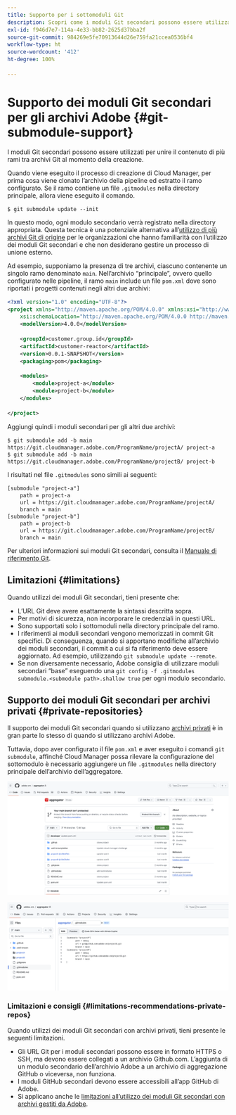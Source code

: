 ```yaml
---
title: Supporto per i sottomoduli Git
description: Scopri come i moduli Git secondari possono essere utilizzati per unire il contenuto di più rami tra archivi Git diversi al momento della creazione.
exl-id: f946d7e7-114a-4e33-bb82-2625d37bba2f
source-git-commit: 984269e5fe70913644d26e759fa21ccea0536bf4
workflow-type: ht
source-wordcount: '412'
ht-degree: 100%

---
```


# Supporto dei moduli Git secondari per gli archivi Adobe {#git-submodule-support}

I moduli Git secondari possono essere utilizzati per unire il contenuto di più rami tra archivi Git al momento della creazione.

Quando viene eseguito il processo di creazione di Cloud Manager, per prima cosa viene clonato l’archivio della pipeline ed estratto il ramo configurato. Se il ramo contiene un file `.gitmodules` nella directory principale, allora viene eseguito il comando.

```
$ git submodule update --init
```

In questo modo, ogni modulo secondario verrà registrato nella directory appropriata. Questa tecnica è una potenziale alternativa all’[utilizzo di più archivi Git di origine](/help/managing-code/multiple-git-repos.md) per le organizzazioni che hanno familiarità con l’utilizzo dei moduli Git secondari e che non desiderano gestire un processo di unione esterno.

Ad esempio, supponiamo la presenza di tre archivi, ciascuno contenente un singolo ramo denominato `main`. Nell’archivio “principale”, ovvero quello configurato nelle pipeline, il ramo `main` include un file `pom.xml` dove sono riportati i progetti contenuti negli altri due archivi:

```xml
<?xml version="1.0" encoding="UTF-8"?>
<project xmlns="http://maven.apache.org/POM/4.0.0" xmlns:xsi="http://www.w3.org/2001/XMLSchema-instance"
    xsi:schemaLocation="http://maven.apache.org/POM/4.0.0 http://maven.apache.org/maven-v4_0_0.xsd">
    <modelVersion>4.0.0</modelVersion>
   
    <groupId>customer.group.id</groupId>
    <artifactId>customer-reactor</artifactId>
    <version>0.0.1-SNAPSHOT</version>
    <packaging>pom</packaging>
   
    <modules>
        <module>project-a</module>
        <module>project-b</module>
    </modules>
   
</project>
```

Aggiungi quindi i moduli secondari per gli altri due archivi:

```shell
$ git submodule add -b main https://git.cloudmanager.adobe.com/ProgramName/projectA/ project-a
$ git submodule add -b main https://git.cloudmanager.adobe.com/ProgramName/projectB/ project-b
```

I risultati nel file `.gitmodules` sono simili ai seguenti:

```text
[submodule "project-a"]
    path = project-a
    url = https://git.cloudmanager.adobe.com/ProgramName/projectA/
    branch = main
[submodule "project-b"]
    path = project-b
    url = https://git.cloudmanager.adobe.com/ProgramName/projectB/
    branch = main
```

Per ulteriori informazioni sui moduli Git secondari, consulta il [Manuale di riferimento Git](https://git-scm.com/book/en/v2/Git-Tools-Submodules).

## Limitazioni {#limitations}

Quando utilizzi dei moduli Git secondari, tieni presente che:

* L’URL Git deve avere esattamente la sintassi descritta sopra.
* Per motivi di sicurezza, non incorporare le credenziali in questi URL.
* Sono supportati solo i sottomoduli nella directory principale del ramo.
* I riferimenti ai moduli secondari vengono memorizzati in commit Git specifici. Di conseguenza, quando si apportano modifiche all’archivio dei moduli secondari, il commit a cui si fa riferimento deve essere aggiornato. Ad esempio, utilizzando `git submodule update --remote`.
* Se non diversamente necessario, Adobe consiglia di utilizzare moduli secondari “base” eseguendo una `git config -f .gitmodules submodule.<submodule path>.shallow true` per ogni modulo secondario.


## Supporto dei moduli Git secondari per archivi privati {#private-repositories}

Il supporto dei moduli Git secondari quando si utilizzano [archivi privati](private-repositories.md) è in gran parte lo stesso di quando si utilizzano archivi Adobe.

Tuttavia, dopo aver configurato il file `pom.xml` e aver eseguito i comandi `git submodule`, affinché Cloud Manager possa rilevare la configurazione del sottomodulo è necessario aggiungere un file `.gitmodules` nella directory principale dell’archivio dell’aggregatore.

![File .gitmodules](assets/gitmodules.png)

![Aggregatore](assets/aggregator.png)

### Limitazioni e consigli {#limitations-recommendations-private-repos}

Quando utilizzi dei moduli Git secondari con archivi privati, tieni presente le seguenti limitazioni.

* Gli URL Git per i moduli secondari possono essere in formato HTTPS o SSH, ma devono essere collegati a un archivio Github.com. L’aggiunta di un modulo secondario dell’archivio Adobe a un archivio di aggregazione GitHub o viceversa, non funziona.
* I moduli GitHub secondari devono essere accessibili all’app GitHub di Adobe.
* Si applicano anche le [limitazioni all’utilizzo dei moduli Git secondari con archivi gestiti da Adobe](#limitations-recommendations).
